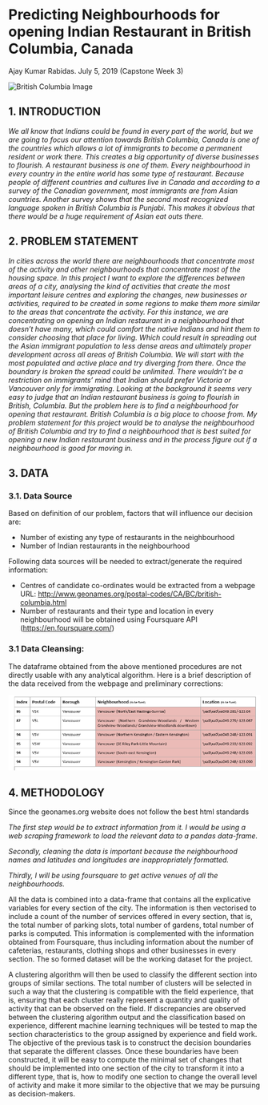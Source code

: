 
# Predicting Neighbourhoods for opening Indian Restaurant in British Columbia, Canada

Ajay Kumar Rabidas. 
July 5, 2019 (Capstone Week 3)


![British Columbia Image](https://i1.wp.com/immigration.ca/inc/uploads/2017/12/skyline-with-capital-in-victoria-british-columbia-canada.jpg)

## 1. INTRODUCTION

_We all know that Indians could be found in every part of the world, but we are going to focus our attention towards British Columbia, Canada is one of the countries which allows a lot of immigrants to become a permanent resident or work there. This creates a big opportunity of diverse businesses to flourish. A restaurant business is one of them. Every neighbourhood in every country in the entire world has some type of restaurant. Because people of different countries and cultures live in Canada and according to a survey of the Canadian government, most immigrants are from Asian countries. Another survey shows that the second most recognized language spoken in British Columbia is Punjabi. This makes it obvious that there would be a huge requirement of Asian eat outs there._ 

## 2. PROBLEM STATEMENT

_In cities across the world there are neighbourhoods that concentrate most of the activity and other neighbourhoods that concentrate most of the housing space. In this project I want to explore the differences between areas of a city, analysing the kind of activities that create the most important leisure centres and exploring the changes, new businesses or activities, required to be created in some regions to make them more similar to the areas that concentrate the activity. For this instance, we are concentrating on opening an Indian restaurant in a neighbourhood that doesn’t have many, which could comfort the native Indians and hint them to consider choosing that place for living. Which could result in spreading out the Asian immigrant population to less dense areas and ultimately proper development across all areas of British Columbia. 
We will start with the most populated and active place and try diverging from there. Once the boundary is broken the spread could be unlimited. There wouldn’t be a restriction on immigrants’ mind that Indian should prefer Victoria or Vancouver only for immigrating. 
Looking at the background it seems very easy to judge that an Indian restaurant business is going to flourish in British, Columbia. But the problem here is to find a neighbourhood for opening that restaurant. British Columbia is a big place to choose from. My problem statement for this project would be to analyse the neighbourhood of British Columbia and try to find a neighbourhood that is best suited for opening a new Indian restaurant business and in the process figure out if a neighbourhood is good for moving in._


## 3. DATA

### 3.1. Data Source

Based on definition of our problem, factors that will influence our decision are: 
* Number of existing any type of restaurants in the neighbourhood 
* Number of Indian restaurants in the neighbourhood


Following data sources will be needed to extract/generate the required information: 
* Centres of candidate co-ordinates would be extracted from a webpage URL: http://www.geonames.org/postal-codes/CA/BC/british-columbia.html 
* Number of restaurants and their type and location in every neighbourhood will be obtained using Foursquare API (https://en.foursquare.com/) 



### 3.1 Data Cleansing:

The dataframe obtained from the above mentioned procedures are not directly usable with any analytical algorithm. Here is a brief description of the data received from the webpage and preliminary corrections:

![Data Raw](rawdata.png)

## 4. METHODOLOGY

Since the geonames.org website does not follow the best html standards

_The first step would be to extract information from it. I would be using a web scraping framework to load the relevant data to a pandas data-frame._ 

_Secondly, cleaning the data is important because the neighbourhood names and latitudes and longitudes are inappropriately formatted._

_Thirdly, I will be using foursquare to get active venues of all the neighbourhoods._

All the data is combined into a data-frame that contains all the explicative variables for every section of the city. The information is then vectorised to include a count of the number of services offered in every section, that is, the total number of parking slots, total number of gardens, total number of parks is computed. This information is complemented with the information obtained from Foursquare, thus including information about the number of cafeterias, restaurants, clothing shops and other businesses in every section. The so formed dataset will be the working dataset for the project. 


A clustering algorithm will then be used to classify the different section into groups of similar sections. The total number of clusters will be selected in such a way that the clustering is compatible with the field experience, that is, ensuring that each cluster really represent a quantity and quality of activity that can be observed on the field. If discrepancies are observed between the clustering algorithm output and the classification based on experience, different machine learning techniques will be tested to map the section characteristics to the group assigned by experience and field work. The objective of the previous task is to construct the decision boundaries that separate the different classes. Once these boundaries have been constructed, it will be easy to compute the minimal set of changes that should be implemented into one section of the city to transform it into a different type, that is, how to modify one section to change the overall level of activity and make it more similar to the objective that we may be pursuing as decision-makers. 
